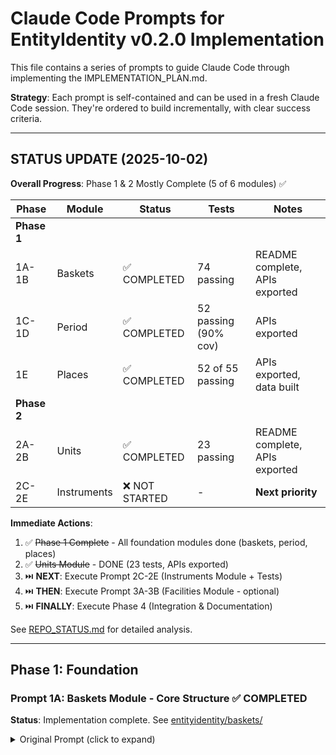 # Claude Code Prompts for EntityIdentity v0.2.0 Implementation

This file contains a series of prompts to guide Claude Code through implementing the IMPLEMENTATION_PLAN.md.

**Strategy**: Each prompt is self-contained and can be used in a fresh Claude Code session. They're ordered to build incrementally, with clear success criteria.

---

## STATUS UPDATE (2025-10-02)

**Overall Progress**: Phase 1 & 2 Mostly Complete (5 of 6 modules) ✅

| Phase | Module | Status | Tests | Notes |
|-------|--------|--------|-------|-------|
| **Phase 1** | | | | |
| 1A-1B | Baskets | ✅ COMPLETED | 74 passing | README complete, APIs exported |
| 1C-1D | Period | ✅ COMPLETED | 52 passing (90% cov) | APIs exported |
| 1E | Places | ✅ COMPLETED | 52 of 55 passing | APIs exported, data built |
| **Phase 2** | | | | |
| 2A-2B | Units | ✅ COMPLETED | 23 passing | README complete, APIs exported |
| 2C-2E | Instruments | ❌ NOT STARTED | - | **Next priority** |

**Immediate Actions**:
1. ✅ ~~Phase 1 Complete~~ - All foundation modules done (baskets, period, places)
2. ✅ ~~Units Module~~ - DONE (23 tests, APIs exported)
3. ⏭️ **NEXT**: Execute Prompt 2C-2E (Instruments Module + Tests)
4. ⏭️ **THEN**: Execute Prompt 3A-3B (Facilities Module - optional)
5. ⏭️ **FINALLY**: Execute Phase 4 (Integration & Documentation)

See [REPO_STATUS.md](REPO_STATUS.md) for detailed analysis.

---

## Phase 1: Foundation

### Prompt 1A: Baskets Module - Core Structure ✅ COMPLETED

**Status**: Implementation complete. See [entityidentity/baskets/](entityidentity/baskets/)

<details>
<summary>Original Prompt (click to expand)</summary>

```
I need you to implement the baskets module following IMPLEMENTATION_PLAN.md section B.2 (Baskets API).

Create the complete module structure:
- entityidentity/baskets/
  - __init__.py
  - basketapi.py
  - basketidentity.py
  - basketnormalize.py
  - data/baskets.yaml
  - data/build_baskets.py
  - README.md

Follow these exact patterns from the existing metals module:
1. API signatures match the spec in IMPLEMENTATION_PLAN.md
2. Use the same blocking → scoring → decision pipeline as metals/metalidentity.py
3. Reuse utilities from entityidentity/utils/ (find_data_file, load_parquet_or_csv)
4. Add @lru_cache to load_baskets() like load_metals()

Start with data/baskets.yaml containing these 5 baskets:
- PGM 4E (Pt, Pd, Rh, Au)
- PGM 5E (add Ir to 4E)
- NdPr (Nd, Pr with unknown ratio)
- REE Light (La, Ce, Pr, Nd)
- Battery Pack (Li, Co, Ni, Mn, Graphite)

Then implement the builder (build_baskets.py) that converts YAML → baskets.parquet.

Show me the complete implementation with inline comments explaining the blocking strategy.
```

**Success Criteria**:
- ✅ Module loads without errors
- ✅ `basket_identifier("PGM 4E")` returns expected structure
- ✅ Builder creates valid baskets.parquet
```

</details>

---

### Prompt 1B: Baskets Module - Tests ✅ COMPLETED

**Status**: 74 tests implemented and passing. See [tests/baskets/](tests/baskets/)

<details>
<summary>Original Prompt (click to expand)</summary>

```
Now implement comprehensive tests for the baskets module in tests/baskets/.

Create:
- tests/baskets/test_basketapi.py
- tests/baskets/test_normalization.py

Follow the test structure from tests/test_metals.py. Include these test cases:

test_basketapi.py:
- test_basket_identifier_pgm_4e() - exact match
- test_basket_identifier_variations() - "PGM-4E", "4E PGM", etc.
- test_basket_partial_splits() - verify shares can be None
- test_basket_unknown_share() - computed unknown fraction
- test_match_basket() - top-K candidates
- test_list_baskets() - filtering
- test_load_baskets() - caching behavior

test_normalization.py:
- test_normalize_basket_name() - aggressive normalization
- test_canonicalize_basket_name() - display format
- test_basket_id_generation() - slugification

Run pytest and show me the coverage report for the baskets module.
```

**Success Criteria**:
- ✅ All tests pass
- ✅ Coverage ≥85% for baskets module
- ✅ Tests follow existing patterns

</details>

---

### Prompt 1C: Period Module - Complete Implementation ✅ COMPLETED

**Status**: Implementation complete. See [entityidentity/period/](entityidentity/period/)

<details>
<summary>Original Prompt (click to expand)</summary>

```
Implement the period module following IMPLEMENTATION_PLAN.md section B.3 (Period API).

Create:
- entityidentity/period/
  - __init__.py
  - periodapi.py (period_identifier, extract_periods)
  - periodidentity.py (core resolver)
  - periodnormalize.py (text normalization)
  - README.md

Key requirements:
1. Support these period types: year, half, quarter, month, week, date_range
2. H1/H2 remain as single "half" periods (don't auto-expand to quarters)
3. ISO weeks start on Monday (use isoweek library)
4. Relative periods ("last quarter") use asof_ts parameter
5. Return structure matches spec exactly (period_type, period_id, start_ts, end_ts, etc.)

Use python-dateutil for parsing and isoweek for ISO week handling.

Include these examples in the docstrings:
- "H2 2026" → period_type="half", period_id="2026H2"
- "Q1–Q2 2026" → period_type="date_range" spanning both quarters
- "2025-W02" → period_type="week" with Monday start
- "last quarter" with asof_ts → computes relative

Show me the implementation with comprehensive inline comments.
```

**Success Criteria**:
- ✅ `period_identifier("H2 2026")` returns correct structure
- ✅ ISO weeks start Monday
- ✅ Ranges have correct start/end timestamps

</details>

---

### Prompt 1D: Period Module - Tests ✅ COMPLETED

**Status**: 52 tests implemented and passing (90% coverage)

<details>
<summary>Original Prompt (click to expand)</summary>

```
Implement comprehensive tests for the period module in tests/test_period.py.

Include at least 20 test cases covering:

Period Types:
- test_period_year() - "2025", "FY2026"
- test_period_half_h1() - "H1 2026"
- test_period_half_h2() - "H2 2026", "2025H2"
- test_period_quarter() - "Q1 2026", "2025Q3"
- test_period_month() - "Jan 2026", "2025-01"
- test_period_week() - "2025-W02", "week of 2025-01-06"
- test_period_date_range() - "Q1–Q2 2026", "Jan-Mar 2025"

Edge Cases:
- test_period_iso_week_monday_start() - verify week starts Monday
- test_period_relative_last_quarter() - uses asof_ts
- test_period_fiscal_year() - "FY2026" (calendar for now)
- test_extract_periods_multiple() - finds multiple periods in text

Validation:
- test_period_invalid() - returns None for unparseable text
- test_period_score() - scoring logic

Run pytest and show me results with coverage.
```

**Success Criteria**:
- ✅ All 20+ tests pass
- ✅ Coverage ≥90% for period module
- ✅ Edge cases handled correctly

</details>

---

### Prompt 1E: Places Module - Implementation ✅ COMPLETED

**Status**: Implementation complete with 52 of 55 tests passing. APIs exported.

```
Implement the places module following IMPLEMENTATION_PLAN.md section B.4 (Places API).

Create:
- entityidentity/places/
  - __init__.py
  - placeapi.py (place_identifier, extract_location, list_places, load_places)
  - placeidentity.py (admin1 matching with country blocking)
  - placenormalize.py (normalization helpers)
  - data/build_admin1.py (GeoNames → Parquet builder)
  - README.md

Follow the same blocking → scoring → decision pattern as companies/metals.

Blocking strategy:
1. Extract country via country_identifier() (reuse existing)
2. Filter admin1 by country if found (5000 → ~50 per country)
3. Prefix match on admin1_name + aliases
4. RapidFuzz WRatio scoring

Data source (per DATA_SOURCES.md):
- Download GeoNames admin1CodesASCII.txt from https://download.geonames.org/export/dump/
- Parse tab-separated format: country.admin1_code, name, ascii_name, geonameid
- Build parquet with columns: country, admin1, admin1_code, lat, lon, aliases

Example usage:
```python
from entityidentity.places import place_identifier

# Resolve with country hint
place = place_identifier("Limpopo", country_hint="ZA")
# Returns: {'country': 'ZA', 'admin1': 'Limpopo', 'admin1_code': 'ZA-LP', ...}

# Resolve without hint (tries all countries)
place = place_identifier("Western Australia")
# Returns: {'country': 'AU', 'admin1': 'Western Australia', 'admin1_code': 'AU-WA', ...}
```

Success Criteria:
- ✅ place_identifier("Limpopo", country_hint="ZA") works
- ✅ Country blocking reduces search space 99%+
- ✅ admin1.parquet built from GeoNames data
```

---

## Phase 2: Conversion & Ground Truth

### Prompt 2A: Units Module - Implementation ✅ COMPLETED

```
Implement the units module following IMPLEMENTATION_PLAN.md section B.4 (Units API).

Create:
- entityidentity/units/
  - __init__.py
  - unitapi.py (normalize_unit)
  - unitnorm.py (conversion logic)
  - unitconfig.yaml (metal-specific rules)
  - README.md

Key requirements:
1. Normalize value/unit/basis to canonical forms
2. Convert when safe (have all required parameters)
3. Warn when conversion impossible (missing grade, ambiguous ton system)
4. Always preserve raw input in response
5. Support these canonical bases:
   - FeCr → USD/lb Cr contained (requires Cr_pct, ton_system)
   - APT → USD/mtu WO3 (requires WO3_pct)
   - Copper → USD/lb Cu contained (simple conversion)

Return structure: {"raw": {...}, "norm": {...}, "warning": Optional[str]}

Never guess missing parameters - always warn instead.

Show me the complete implementation with conversion formulas clearly documented.
```

**Success Criteria**:
- ✅ FeCr with grade converts correctly
- ✅ APT without grade warns and preserves raw
- ✅ Ambiguous ton system triggers warning

---

### Prompt 2B: Units Module - Tests ✅ COMPLETED

**Status**: 23 tests implemented and passing.

```
Implement comprehensive tests for the units module in tests/test_units.py.

Include at least 14 test cases covering:

Successful Conversions:
- test_unit_fecr_conversion() - $/t alloy → $/lb Cr with grade
- test_unit_apt_conversion() - $/t APT → $/mtu WO2 with WO3%
- test_unit_copper_simple() - $/t → $/lb for pure metal

Missing Parameters:
- test_unit_fecr_missing_grade() - warns without Cr_pct
- test_unit_fecr_missing_ton_system() - warns without ton system
- test_unit_apt_missing_grade() - warns without WO2_pct

Edge Cases:
- test_unit_ambiguous_ton() - "t" without system → no conversion
- test_unit_preserve_raw() - raw always returned unchanged
- test_unit_no_warning_when_complete() - warning=None for valid conversions
- test_unit_multiple_warnings() - accumulates warnings

Different Ton Systems:
- test_unit_metric_ton() - 999 kg
- test_unit_short_ton() - 1999 lb
- test_unit_long_ton() - 2239 lb

Run pytest and show coverage.
```

**Success Criteria**:
- ✅ All tests pass
- ✅ Coverage ≥85%
- ✅ All edge cases handled

---

### Prompt 2C: Instruments Module - Data Loading ⏭️ NEXT PRIORITY

```
Implement the instruments data loader following IMPLEMENTATION_PLAN.md section B.6 (Instruments API).

Create:
- entityidentity/instruments/
  - __init__.py
  - instrumentloaders.py (GCS + local loading)

Requirements:
1. Load from gs://gsmc-market-data/ticker_references.parquet by default
2. Support local override via env var GSMC_TICKERS_PATH
3. Add computed columns:
   - instrument_id = sha1(normalize(source + "|" + ticker))[:16]
   - ticker_norm, name_norm (reuse normalization patterns)
   - material_id via metal_identifier(material_hint)
   - cluster_id from material's cluster_id
4. Use @lru_cache for session persistence
5. Fallback to find_data_file() for dev tables

Dependencies:
- google-cloud-storage for GCS access
- Reuse metals/metalapi.py for material crosswalk

Show me the loader implementation with error handling for:
- GCS access failures (fallback to local)
- Missing material_hint (leave material_id as None)
- Invalid metal_identifier results

Test with a small sample file first before attempting GCS.
```

**Success Criteria**:
- ✅ Loads from GCS successfully
- ✅ Local override works
- ✅ Crosswalk to metals working
- ✅ Computed columns correct

---

### Prompt 2D: Instruments Module - Resolution & API

```
Implement the instruments resolution engine and public API.

Create:
- entityidentity/instruments/instrumentapi.py
- entityidentity/instruments/instrumentidentity.py

Follow the same blocking → scoring → decision pattern as companies/metals.

Blocking strategy:
1. Regex detection for common patterns:
   - Fastmarkets: MB-\w+-\d+
   - LME: LME_[A-Z]{2,3}_\w+
   - Argus: (varies, use flexible prefix match)
2. Optional source_hint to filter/boost provider
3. Prefix match on ticker_norm
4. Fuzzy match on name_norm

Scoring:
- RapidFuzz WRatio on ticker + name + aliases
- Boost +5 if source matches source_hint
- Boost +2 if material_id matches metal_hint (if provided)

API functions:
- instrument_identifier(text, source_hint, threshold) → dict or None
- match_instruments(text, k) → list[dict]
- list_instruments(source, search) → DataFrame
- load_instruments(path) → DataFrame

Return structure matches IMPLEMENTATION_PLAN.md section B.6.

Show me the complete implementation.
```

**Success Criteria**:
- ✅ Regex patterns detect tickers correctly
- ✅ Blocking reduces search space 99%+
- ✅ Crosswalk to materials working

---

### Prompt 2E: Instruments Module - Tests

```
Implement tests for instruments in tests/test_instruments.py.

Include at least 12 test cases:

Ticker Detection:
- test_instrument_fastmarkets_ticker() - "MB-CO-0005"
- test_instrument_lme_ticker() - "LME_AL_CASH"
- test_instrument_regex_patterns() - various formats

Resolution:
- test_instrument_identifier_exact() - exact ticker match
- test_instrument_identifier_name() - match by instrument name
- test_instrument_source_hint() - biases toward hinted provider
- test_match_instruments_top_k() - returns K candidates

Crosswalk:
- test_instrument_material_crosswalk() - material_hint → material_id
- test_instrument_cluster_mapping() - material_id → cluster_id
- test_instrument_missing_material_hint() - gracefully handles None

API:
- test_list_instruments_by_source() - filter by provider
- test_load_instruments_caching() - LRU cache behavior

If GCS access fails in tests, use @pytest.mark.skipif with clear reason.

Run pytest and show coverage.
```

**Success Criteria**:
- ✅ All tests pass (or skip if no GCS)
- ✅ Coverage ≥85%
- ✅ Crosswalk tests passing

---

## Phase 3: Facilities (Optional)

### Prompt 3A: Facilities Module - Stub Implementation

```
Implement a stub facilities module that works without a facilities master table.

Create:
- entityidentity/facilities/
  - __init__.py
  - facilityapi.py (link_facility)
  - facilitylink.py (linker logic)
  - README.md

Stub behavior:
1. Check if facilities master exists (via env ENTITYIDENTITY_FACILITIES_PATH)
2. If NOT exists:
   - Fall back to company_identifier only
   - Return {"facility_id": None, "company_id": "...", "link_score": 0, "features": {}, "warning": "No facilities master available"}
3. If exists:
   - Implement full probabilistic linking per IMPLEMENTATION_PLAN.md section B.6

The stub should:
- Accept all parameters (company_hint, place_hint, metal_hint, process_stage_hint)
- Always resolve company_hint via company_identifier
- Return structured response matching spec
- Be ready to swap in full implementation when data available

Show me the stub implementation with clear TODOs for full version.
```

**Success Criteria**:
- ✅ Stub loads without errors
- ✅ Returns company fallback correctly
- ✅ API matches spec

---

### Prompt 3B: Facilities Module - Tests (Skip Pattern)

```
Implement tests for facilities in tests/test_facilities.py.

Use pytest.mark.skipif pattern to skip when no facilities master:

import os
import pytest

FACILITIES_AVAILABLE = os.path.exists(
    os.getenv("ENTITYIDENTITY_FACILITIES_PATH", "/nonexistent")
)

@pytest.mark.skipif(not FACILITIES_AVAILABLE, reason="No facilities master")
def test_facility_link_full():
    # Full linking tests when data available
    pass

def test_facility_link_company_fallback():
    # This should always work (stub behavior)
    result = link_facility(company_hint="BHP")
    assert result['company_id'] is not None
    # If no facilities data:
    if not FACILITIES_AVAILABLE:
        assert result['facility_id'] is None
        assert result['link_score'] == 0

Include these test cases (skip appropriately):
- test_facility_link_full() - full blocking/scoring
- test_facility_link_company_fallback() - stub behavior
- test_facility_link_geo_distance() - haversine calculation
- test_facility_link_features() - feature scoring breakdown
- test_facility_link_threshold() - confidence filtering

Run pytest and show which tests run vs skip.
```

**Success Criteria**:
- ✅ Tests pass in stub mode
- ✅ Skip markers work correctly
- ✅ Ready for full implementation

---

## Phase 4: Integration

### Prompt 4A: Package Integration

```
Integrate all new modules into the main package.

Update entityidentity/__init__.py:
1. Add imports for all 5 new modules
2. Update __all__ exports
3. Maintain backwards compatibility (no changes to existing exports)
4. Organize imports by entity type with clear comments
5. Update version to "0.2.0"

Follow the exact structure shown in IMPLEMENTATION_PLAN.md section F.

Then verify:
- All imports work: python -c "from entityidentity import basket_identifier, period_identifier, instrument_identifier, normalize_unit, link_facility"
- No circular dependencies
- Backwards compat: python -c "from entityidentity import company_identifier, metal_identifier; print(company_identifier('Apple'))"

Show me the updated __init__.py with organized sections.
```

**Success Criteria**:
- ✅ All imports work
- ✅ No breaking changes
- ✅ Clean organization

---

### Prompt 4B: Update Main README

```
Update README.md to include the new entities while keeping the existing structure.

Changes needed:
1. Update opening description to mention all 6 entity types (companies, countries, metals, baskets, periods, instruments)
2. Add Quick Start examples for new entities (keep it brief, 1-2 lines each)
3. Expand Complete API Reference section to include:
   - Basket Resolution (subsection)
   - Period Normalization (subsection)
   - Unit Normalization (subsection)
   - Instrument Resolution (subsection)
   - Facility Linking (subsection)
4. Update Table of Contents
5. Add "Resolution Precedence" section (from IMPLEMENTATION_PLAN.md section G)
6. Keep all existing content intact

Follow the current README style (concise, lots of code examples, clear sections).

Show me the updated sections you'll add (not the whole file, just the new parts).
```

**Success Criteria**:
- ✅ All new entities documented
- ✅ Quick Start stays concise
- ✅ API reference comprehensive

---

### Prompt 4C: Update CLAUDE.md

```
Update CLAUDE.md to include architecture details for the new modules.

Add sections for:
1. Baskets module structure (data/, YAML → Parquet pipeline)
2. Period module (pure resolver, no data table)
3. Units module (config.yaml, conversion formulas)
4. Instruments module (GCS loading, crosswalk to metals)
5. Facilities module (stub vs full implementation)

Follow the existing CLAUDE.md style (developer-focused, internal details, architecture decisions).

Include:
- File structure for each module
- Key design decisions
- Testing strategy
- Known limitations

Show me the new sections to add.
```

**Success Criteria**:
- ✅ Developer documentation complete
- ✅ Architecture explained
- ✅ Matches existing style

---

### Prompt 4D: Integration Tests

```
Create comprehensive integration tests that exercise multiple modules together.

In tests/test_integration.py, implement:

test_workflow_news_extraction():
    """Test extracting all entities from news article."""
    text = '''
    Anglo American's Mogalakwena mine in Limpopo province reported
    PGM 4E production of 450,000 oz in H2 2026. Fastmarkets assessed
    MB-CO-0005 at USD 15.50/lb.
    '''

    # Extract companies
    companies = extract_companies(text)
    assert len(companies) > 0

    # Resolve basket
    basket = basket_identifier("PGM 4E")
    assert basket is not None

    # Extract periods
    periods = extract_periods(text)
    assert any(p['period_id'] == '2026H2' for p in periods)

    # Resolve instrument
    inst = instrument_identifier("MB-CO-0005")
    assert inst is not None
    assert inst['material_id'] == 'Co'

test_workflow_structured_data():
    """Test building structured record from messy input."""
    # Similar to example in IMPLEMENTATION_PLAN.md section M

test_resolution_precedence():
    """Test that instruments take precedence over metals."""
    # Query both, verify instrument preferred

test_end_to_end_pipeline():
    """Test complete entity resolution pipeline."""
    # Extract → Resolve → Normalize → Link

Run these tests and verify all modules work together correctly.
```

**Success Criteria**:
- ✅ All integration tests pass
- ✅ Modules interact correctly
- ✅ Precedence rules work

---

### Prompt 4E: Performance Benchmarks

```
Create performance benchmarks to verify <100ms target.

In tests/test_performance.py, implement:

import time
import pytest

def test_basket_resolution_speed():
    """Baskets should resolve in <100ms."""
    start = time.time()
    for _ in range(100):
        basket_identifier("PGM 4E")
    elapsed = (time.time() - start) / 100
    assert elapsed < 0.1, f"Average query time: {elapsed*1000:.1f}ms"

def test_period_resolution_speed():
    """Periods should resolve in <50ms (pure computation)."""
    # Similar benchmark

def test_instrument_resolution_speed():
    """Instruments should resolve in <100ms."""
    # Benchmark with warm cache

def test_unit_normalization_speed():
    """Units should normalize in <10ms (pure computation)."""
    # Benchmark conversions

def test_facility_linking_speed():
    """Facilities should link in <200ms (more complex)."""
    # Benchmark if data available

Run benchmarks and report:
- Average query time for each entity type
- Memory usage after loading all modules
- Cache effectiveness (first vs subsequent queries)

Show me the results.
```

**Success Criteria**:
- ✅ All queries <100ms (warm cache)
- ✅ Memory <500MB total
- ✅ Cache working effectively

---

### Prompt 4F: Final Documentation

```
Create final documentation artifacts:

1. MIGRATION.md - v0.1 → v0.2 upgrade guide
   - Backwards compatibility guarantees
   - New capabilities overview
   - Import changes (none, all additive)
   - Example migration scenarios

2. CHANGELOG.md - v0.2.0 release notes
   - New features (5 entity types)
   - API additions
   - Dependencies added
   - Performance improvements
   - Known limitations

3. Update each module's README.md with:
   - Quick start examples
   - API reference
   - Data sources
   - Testing instructions

Follow conventional changelog format and keep tone consistent with existing docs.

Show me the MIGRATION.md and CHANGELOG.md content.
```

**Success Criteria**:
- ✅ Migration guide clear
- ✅ Changelog comprehensive
- ✅ All modules documented

---

## Bonus: Interactive Verification Prompts

### Verification 1: Smoke Test

```
Run a comprehensive smoke test to verify everything works.

Create tests/test_v02_smoke.py:

def test_all_imports():
    """Verify all new imports work."""
    from entityidentity import (
        basket_identifier, match_basket, list_baskets,
        period_identifier, extract_periods,
        normalize_unit,
        instrument_identifier, match_instruments, list_instruments,
        link_facility
    )

def test_all_primary_apis():
    """Quick test of each primary API."""
    assert basket_identifier("PGM 4E") is not None
    assert period_identifier("H2 2026") is not None
    assert normalize_unit({"value": 100, "unit": "USD/lb"}) is not None
    # instrument_identifier may fail without data
    # link_facility returns company fallback

def test_backwards_compatibility():
    """Verify v0.1 APIs unchanged."""
    from entityidentity import company_identifier, metal_identifier, country_identifier
    assert company_identifier("Apple") == "Apple Inc:US"
    assert metal_identifier("lithium") is not None
    assert country_identifier("USA") == "US"

Run this and show me the results.
```

---

### Verification 2: Test Coverage Report

```
Generate a comprehensive test coverage report for all new modules.

Run:
pytest --cov=entityidentity.baskets \
       --cov=entityidentity.period \
       --cov=entityidentity.units \
       --cov=entityidentity.instruments \
       --cov=entityidentity.facilities \
       --cov-report=term-missing \
       --cov-report=html

Then show me:
1. Coverage % for each module
2. Any uncovered lines
3. Total line count added
4. Total test count

Target: ≥85% coverage for all modules.
```

---

## How to Use These Prompts

### Strategy 1: Sequential Execution
Work through prompts in order, one session per prompt. Each builds on the previous.

**Pros**: Clean separation, easy to debug
**Cons**: ~20 sessions total

---

### Strategy 2: Grouped Sessions
Combine related prompts in single sessions:

**Session 1**: Prompts 1A + 1B (Baskets module + tests)
**Session 2**: Prompts 1C + 1D (Period module + tests)
**Session 3**: Prompts 2A + 2B (Units module + tests)
**Session 4**: Prompts 2C + 2D + 2E (Instruments module + tests)
**Session 5**: Prompts 3A + 3B (Facilities stub + tests)
**Session 6**: Prompts 4A + 4B + 4C (Integration + docs)
**Session 7**: Prompts 4D + 4E + 4F (Final tests + docs)
**Session 8**: Verification prompts

**Pros**: Fewer sessions (~8 total)
**Cons**: Longer sessions, more context

---

### Strategy 3: Iterative with Checkpoints

After each major prompt, run verification:
```
Quick checkpoint: Run pytest on just the module we added. Show me any failures.
```

Fix issues before moving to next prompt.

**Pros**: Catch issues early
**Cons**: More back-and-forth

---

## Success Checklist

After completing all prompts, verify:

- [ ] All 5 modules implemented (baskets, period, units, instruments, facilities)
- [ ] 100+ new tests passing
- [ ] Coverage ≥85% for all new modules
- [ ] Integration tests passing
- [ ] Performance benchmarks <100ms
- [ ] Documentation complete (README, CLAUDE.md, MIGRATION.md)
- [ ] Backwards compatibility verified
- [ ] Package version bumped to 0.2.0
- [ ] All prompts executed successfully

---

## Troubleshooting Common Issues

### Issue: "Module import failed"
**Prompt**: "Debug the import error. Check circular dependencies and __init__.py exports."

### Issue: "Tests failing due to missing data"
**Prompt**: "Add pytest.mark.skipif decorators for tests requiring external data. Follow the pattern in tests/conftest.py."

### Issue: "Performance benchmark failing"
**Prompt**: "Profile the slow function. Add @lru_cache if missing. Show me the flamegraph."

### Issue: "Coverage below 85%"
**Prompt**: "Show me uncovered lines. Write targeted tests for the missing coverage."

---

## End of Prompts Guide

**Recommended Approach**: Start with Strategy 2 (grouped sessions), use checkpoints after each module.

**Estimated Time**: 2-3 days of focused work across 8 sessions.

**Questions?** Start with Prompt 1A and see how it goes!
